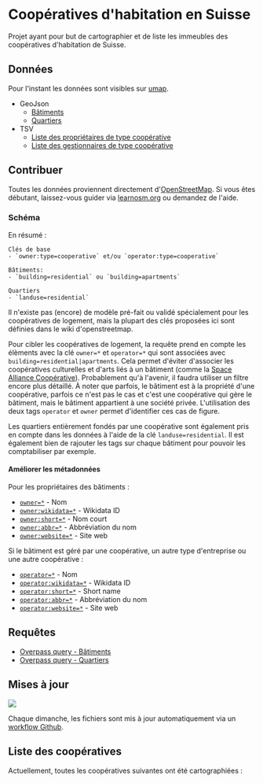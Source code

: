 # Coopératives d'habitation en Suisse

Projet ayant pour but de cartographier et de liste les immeubles des coopératives d'habitation de Suisse.

## Données

Pour l'instant les données sont visibles sur [umap](https://umap.openstreetmap.fr/fr/map/cooperative-dhabitations-en-suisse_1140470).

- GeoJson
  - [Bâtiments](https://github.com/imagoiq/swiss-housing-cooperative/blob/main/output/swiss_housing_cooperative_buildings.geojson)
  - [Quartiers](https://github.com/imagoiq/swiss-housing-cooperative/blob/main/output/swiss_housing_cooperative_areas.geojson)
- TSV
  - [Liste des propriétaires de type coopérative](https://github.com/imagoiq/swiss-housing-cooperative/blob/main/output/swiss_housing_cooperative_list_owners.tsv)
  - [Liste des gestionnaires de type coopérative](https://github.com/imagoiq/swiss-housing-cooperative/blob/main/output/swiss_housing_cooperative_list_operators.tsv)

## Contribuer

Toutes les données proviennent directement d'[OpenStreetMap](https://www.openstreetmap.org). Si vous êtes débutant, laissez-vous guider via [learnosm.org](https://learnosm.org/fr/) ou demandez de l'aide.

### Schéma

En résumé :

```
Clés de base
- `owner:type=cooperative` et/ou `operator:type=cooperative`

Bâtiments:
- `building=residential` ou `building=apartments`

Quartiers
- `landuse=residential`
```

Il n'existe pas (encore) de modèle pré-fait ou validé spécialement pour les coopératives de logement, mais la plupart des clés proposées ici sont définies dans le wiki d'openstreetmap.

Pour cibler les coopératives de logement, la requête prend en compte les élèments avec la clé `owner=*` et `operator=*` qui sont associées avec `building=residential|apartments`. Cela permet d'éviter d'associer les coopératives culturelles et d'arts liés à un bâtiment (comme la [Space Alliance Coopérative](https://www.openstreetmap.org/way/38326020)). Probablement qu'à l'avenir, il faudra utiliser un filtre encore plus détaillé.
À noter que parfois, le bâtiment est à la propriété d'une coopérative, parfois ce n'est pas le cas et c'est une coopérative qui gère le bâtiment, mais le bâtiment appartient à une société privée. L'utilisation des deux tags `operator` et `owner` permet d'identifier ces cas de figure.

Les quartiers entièrement fondés par une coopérative sont également pris en compte dans les données à l'aide de la clé `landuse=residential`. Il est également bien de rajouter les tags sur chaque bâtiment pour pouvoir les comptabiliser par exemple.

#### Améliorer les métadonnées

Pour les propriétaires des bâtiments :

- [`owner=*`](https://wiki.openstreetmap.org/wiki/Key:owner) - Nom
- [`owner:wikidata=*`](https://wiki.openstreetmap.org/wiki/Key:operator#Further_details) - Wikidata ID
- [`owner:short=*`](https://wiki.openstreetmap.org/wiki/Key:operator#Further_details) - Nom court
- [`owner:abbr=*`](https://wiki.openstreetmap.org/wiki/Key:operator#Further_details) - Abbréviation du nom
- [`owner:website=*`](https://wiki.openstreetmap.org/wiki/Key:owner) - Site web

Si le bâtiment est géré par une coopérative, un autre type d'entreprise ou une autre coopérative :

- [`operator=*`](https://wiki.openstreetmap.org/wiki/Key:operator) - Nom
- [`operator:wikidata=*`](https://wiki.openstreetmap.org/wiki/Key:operator#Further_details) - Wikidata ID
- [`operator:short=*`](https://wiki.openstreetmap.org/wiki/Key:operator#Further_details) - Short name
- [`operator:abbr=*`](https://wiki.openstreetmap.org/wiki/Key:operator#Further_details) - Abbréviation du nom
- [`operator:website=*`](https://wiki.openstreetmap.org/wiki/Key:operator) - Site web

## Requêtes

- [Overpass query - Bâtiments](https://github.com/imagoiq/cooperative-habitation-suisse/blob/4594245e13e979132ae84a42135ac936a7d568b8/.github/workflows/query/overpass_query_buildings#L4-L7)
- [Overpass query - Quartiers](https://github.com/imagoiq/cooperative-habitation-suisse/blob/4594245e13e979132ae84a42135ac936a7d568b8/.github/workflows/query/overpass_query_buildings#L4-L7)

## Mises à jour

[![](https://github.com/imagoiq/cooperative-habitation-suisse/actions/workflows/main.yml/badge.svg)](https://github.com/imagoiq/cooperative-habitation-suisse/actions/workflows/main.yml)

Chaque dimanche, les fichiers sont mis à jour automatiquement via un [workflow Github](https://github.com/imagoiq/cooperative-habitation-suisse/blob/main/.github/workflows/main.yml).

## Liste des coopératives

Actuellement, toutes les coopératives suivantes ont été cartographiées :

<!--- @@inject: list_cooperative.md --->

<!---
  Failed to read "../../list_cooperative.md"
--->

<!--- @@inject-end: list_cooperative.md --->
